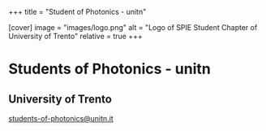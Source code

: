 +++
title = "Student of Photonics - unitn"

[cover]
image = "images/logo.png"
alt = "Logo of SPIE Student Chapter of University of Trento"
relative = true
+++

# Students of Photonics - unitn

## University of Trento

[students-of-photonics@unitn.it](mailto:students-of-photonics@unitn.it)
